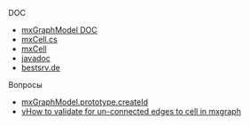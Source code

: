 DOC
- [mxGraphModel DOC](https://jgraph.github.io/mxgraph/docs/js-api/files/model/mxGraphModel-js.html)
- [mxCell.cs](https://github.com/jgraph/mxgraph/blob/master/dotnet/src/model/mxCell.cs)
- [mxCell](https://digirent.nl/examples/mxgraph/java/docs/index.html?com/mxgraph/model/mxCell.html)
- [javadoc](https://javadoc.io/doc/org.tinyjee.jgraphx/jgraphx/1.10.4.1/com/mxgraph/view/mxGraph.html)
- [bestsrv.de](http://v22016111501739727.bestsrv.de/mxgraph/docs/js-api/files/view/mxGraph-js.html)

Вопросы
- [mxGraphModel.prototype.createId](https://stackoverflow.com/questions/47010800/mxgraph-javascript-function-for-id-value-for-the-cell)
- [vHow to validate for un-connected edges to cell in mxgraph](https://stackoverflow.com/questions/56405363/how-to-validate-for-un-connected-edges-to-cell-in-mxgraph/56695556)
